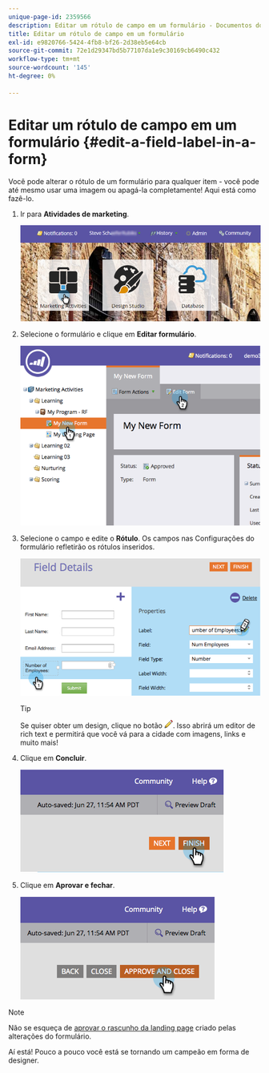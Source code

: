 ```yaml
---
unique-page-id: 2359566
description: Editar um rótulo de campo em um formulário - Documentos do Marketo - Documentação do produto
title: Editar um rótulo de campo em um formulário
exl-id: e9820766-5424-4fb8-bf26-2d38eb5e64cb
source-git-commit: 72e1d29347bd5b77107da1e9c30169cb6490c432
workflow-type: tm+mt
source-wordcount: '145'
ht-degree: 0%

---
```


# Editar um rótulo de campo em um formulário {#edit-a-field-label-in-a-form}

Você pode alterar o rótulo de um formulário para qualquer item - você pode até mesmo usar uma imagem ou apagá-la completamente! Aqui está como fazê-lo.

1. Ir para **Atividades de marketing**.

   ![](assets/login-marketing-activities-3.png)

1. Selecione o formulário e clique em **Editar formulário**.

   ![](assets/image2014-9-15-17-3a26-3a27.png)

1. Selecione o campo e edite o **Rótulo**. Os campos nas Configurações do formulário refletirão os rótulos inseridos.

   ![](assets/image2014-9-15-17-3a26-3a42.png)

   >[!TIP]
   >
   >Se quiser obter um design, clique no botão ![lápis](assets/image2014-9-15-17-3a27-3a7.png). Isso abrirá um editor de rich text e permitirá que você vá para a cidade com imagens, links e muito mais!

1. Clique em **Concluir**.

   ![](assets/image2014-9-15-17-3a27-3a26.png)

1. Clique em **Aprovar e fechar**.

   ![](assets/image2014-9-15-17-3a27-3a44.png)

>[!NOTE]
>
>Não se esqueça de [aprovar o rascunho da landing page](/help/marketo/product-docs/demand-generation/landing-pages/understanding-landing-pages/approve-unapprove-or-delete-a-landing-page.md) criado pelas alterações do formulário.

Aí está! Pouco a pouco você está se tornando um campeão em forma de designer.
